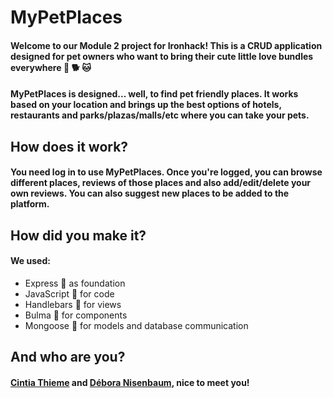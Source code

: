 # MyPetPlaces

#### Welcome to our Module 2 project for Ironhack! This is a CRUD application designed for pet owners who want to bring their cute little love bundles everywhere :dog: :dog2: :cat:

#### MyPetPlaces is designed... well, to find pet friendly places. It works based on your location and brings up the best options of hotels, restaurants and parks/plazas/malls/etc where you can take your pets.

## How does it work?

#### You need log in to use MyPetPlaces. Once you're logged, you can browse different places, reviews of those places and also add/edit/delete your own reviews. You can also suggest new places to be added to the platform.

## How did you make it?

#### We used:
* Express :construction: as foundation
* JavaScript :green_book: for code
* Handlebars :memo: for views
* Bulma :art: for components
* Mongoose :game_die: for models and database communication

## And who are you?

#### [Cintia Thieme](https://github.com/cintiathieme) and [Débora Nisenbaum](https://github.com/deboranis), nice to meet you!
